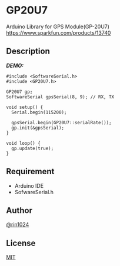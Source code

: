 # GP20U7

Arduino Library for GPS Module(GP-20U7)
https://www.sparkfun.com/products/13740

## Description

***DEMO:***

    #include <SoftwareSerial.h>
    #include <GP20U7.h>

    GP20U7 gp;
    SoftwareSerial gpsSerial(8, 9); // RX, TX

    void setup() {
      Serial.begin(115200);

      gpsSerial.begin(GP20U7::serialRate());
      gp.init(&gpsSerial);
    }

    void loop() {
      gp.update(true);
    }


## Requirement

- Arduino IDE
- SofwareSerial.h

## Author

[@rin1024](https://twitter.com/rin1024)

## License

[MIT](http://b4b4r07.mit-license.org)

